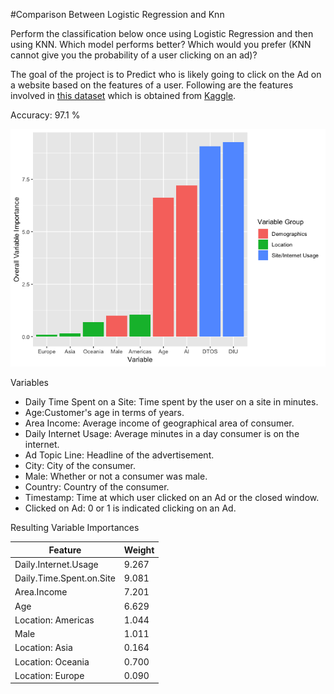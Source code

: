 #Comparison Between Logistic Regression and Knn

Perform the classification below once using Logistic Regression and then using KNN. Which model performs better? Which would you prefer (KNN cannot give you the probability of a user clicking on an ad)?

The goal of the project is to Predict who is likely going to click on the Ad on a website based on the features of a user. Following are the features involved in [this dataset](https://www.kaggle.com/fayomi/advertising) which is obtained from [Kaggle](https://www.kaggle.com). 

Accuracy: 97.1 %


![alt text](https://raw.githubusercontent.com/ivan-sepulveda/predict-ad-click/master/glmVarImp.png)

Variables

- Daily Time Spent on a Site: Time spent by the user on a site in minutes.
- Age:Customer's age in terms of years.
- Area Income: Average income of geographical area of consumer.
- Daily Internet Usage: Average minutes in a day consumer is on the internet.
- Ad Topic Line: Headline of the advertisement.
- City: City of the consumer.
- Male: Whether or not a consumer was male.
- Country: Country of the consumer.
- Timestamp: Time at which user clicked on an Ad or the closed window.
- Clicked on Ad: 0 or 1 is indicated clicking on an Ad.


Resulting Variable Importances

| Feature                  | Weight|
|--------------------------|-------|
| Daily.Internet.Usage     | 9.267 |
| Daily.Time.Spent.on.Site | 9.081 |
| Area.Income              | 7.201 |
| Age                      | 6.629 |
| Location: Americas       | 1.044 |
| Male                     | 1.011 |
| Location: Asia           | 0.164 |
| Location: Oceania        | 0.700 |
| Location: Europe         | 0.090 |
